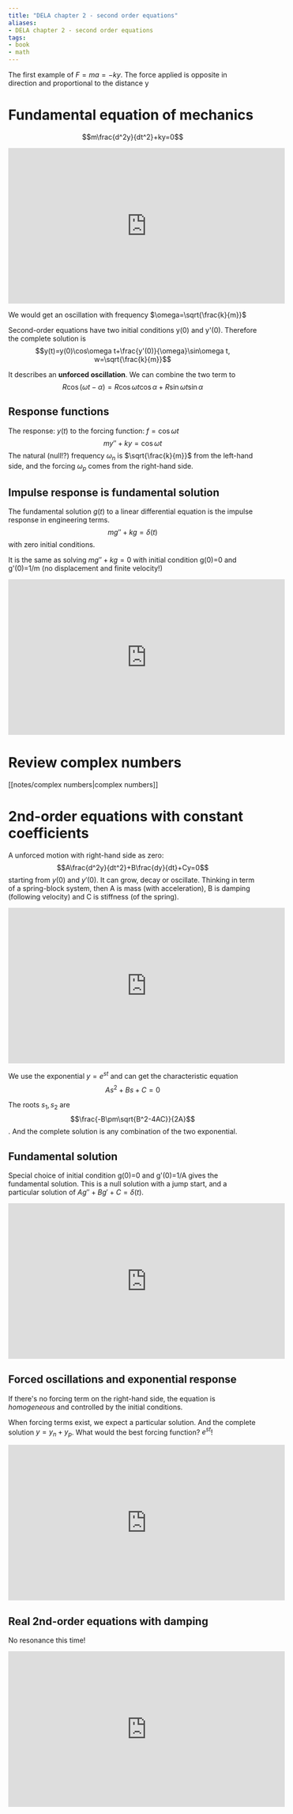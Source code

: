 ```yaml
---
title: "DELA chapter 2 - second order equations"
aliases:
- DELA chapter 2 - second order equations
tags:
- book
- math
---
```


The first example of $F=ma=-ky$. The force applied is opposite in direction and proportional to the distance y
# Fundamental equation of mechanics
$$m\frac{d^2y}{dt^2}+ky=0$$
<iframe width="560" height="315" src="https://www.youtube.com/embed/xCCeV-glFdM" title="YouTube video player" frameborder="0" allow="accelerometer; autoplay; clipboard-write; encrypted-media; gyroscope; picture-in-picture; web-share" allowfullscreen></iframe>

We would get an oscillation with frequency $\omega=\sqrt{\frac{k}{m}}$

Second-order equations have two initial conditions y(0) and y'(0). Therefore the complete solution is
$$y(t)=y(0)\cos\omega t+\frac{y'(0)}{\omega}\sin\omega t, w=\sqrt{\frac{k}{m}}$$

It describes an **unforced oscillation**. We can combine the two term to
$$R\cos(\omega t-\alpha)=R\cos\omega t\cos\alpha+R\sin\omega t\sin\alpha$$

## Response functions
The response: $y(t)$ to the forcing function: $f=\cos\omega t$
$$my''+ky=\cos\omega t$$
The natural (null!?) frequency $\omega_n$ is $\sqrt{\frac{k}{m}}$ from the left-hand side, and the forcing $\omega_p$ comes from the right-hand side.

## Impulse response is fundamental solution
The fundamental solution $g(t)$ to a linear differential equation is the impulse response in engineering terms. 
$$mg''+kg=\delta(t)$$ with zero initial conditions.

It is the same as solving $mg''+kg=0$ with initial condition g(0)=0 and g'(0)=1/m (no displacement and finite velocity!)

<iframe width="560" height="315" src="https://www.youtube.com/embed/zkFZY6esNOU" title="YouTube video player" frameborder="0" allow="accelerometer; autoplay; clipboard-write; encrypted-media; gyroscope; picture-in-picture; web-share" allowfullscreen></iframe>

# Review complex numbers
[[notes/complex numbers|complex numbers]]

# 2nd-order equations with constant coefficients
A unforced motion with right-hand side as zero:
$$A\frac{d^2y}{dt^2}+B\frac{dy}{dt}+Cy=0$$ starting from $y(0)$ and $y'(0)$. It can grow, decay or oscillate. Thinking in term of a spring-block system, then A is mass (with acceleration), B is damping (following velocity) and C is stiffness (of the spring).

<iframe width="560" height="315" src="https://www.youtube.com/embed/zqks_JcU0cM" title="YouTube video player" frameborder="0" allow="accelerometer; autoplay; clipboard-write; encrypted-media; gyroscope; picture-in-picture; web-share" allowfullscreen></iframe>

We use the exponential $y=e^{st}$ and can get the characteristic equation
$$As^2+Bs+C=0$$

The roots $s_1, s_2$ are $$\frac{-B\pm\sqrt{B^2-4AC}}{2A}$$. And the complete solution is any combination of the two exponential.

## Fundamental solution
Special choice of initial condition g(0)=0 and g'(0)=1/A gives the fundamental solution. This is a null solution with a jump start, and a particular solution of $Ag''+Bg'+C=\delta(t)$.

<iframe width="560" height="315" src="https://www.youtube.com/embed/PoHO4PZtW78" title="YouTube video player" frameborder="0" allow="accelerometer; autoplay; clipboard-write; encrypted-media; gyroscope; picture-in-picture; web-share" allowfullscreen></iframe>

## Forced oscillations and exponential response
If there's no forcing term on the right-hand side, the equation is *homogeneous* and controlled by the initial conditions.

When forcing terms exist, we expect a particular solution. And the complete solution $y=y_n+y_p$. What would the best forcing function? $e^{st}$!

<iframe width="560" height="315" src="https://www.youtube.com/embed/o93axeQJqJ8" title="YouTube video player" frameborder="0" allow="accelerometer; autoplay; clipboard-write; encrypted-media; gyroscope; picture-in-picture; web-share" allowfullscreen></iframe>

## Real 2nd-order equations with damping
No resonance this time! 

<iframe width="560" height="315" src="https://www.youtube.com/embed/SMQPt7t0bHk" title="YouTube video player" frameborder="0" allow="accelerometer; autoplay; clipboard-write; encrypted-media; gyroscope; picture-in-picture; web-share" allowfullscreen></iframe>